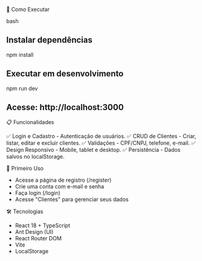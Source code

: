 🚀 Como Executar

bash
## Instalar dependências
npm install

## Executar em desenvolvimento
npm run dev

## Acesse: http://localhost:3000

📋 Funcionalidades

✅ Login e Cadastro - Autenticação de usuários.
✅ CRUD de Clientes - Criar, listar, editar e excluir clientes.
✅ Validações - CPF/CNPJ, telefone, e-mail.
✅ Design Responsivo - Mobile, tablet e desktop.
✅ Persistência - Dados salvos no localStorage.

👤 Primeiro Uso
- Acesse a página de registro (/register)
- Crie uma conta com e-mail e senha
- Faça login (/login)
- Acesse "Clientes" para gerenciar seus dados

🛠️ Tecnologias
- React 18 + TypeScript
- Ant Design (UI)
- React Router DOM
- Vite
- LocalStorage
